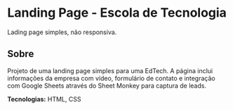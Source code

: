 # Landing Page - Escola de Tecnologia

Lading page simples, não responsiva.

## Sobre

Projeto de uma landing page simples para uma EdTech. A página inclui informações da empresa com vídeo, formulário de contato e integração com Google Sheets através do Sheet Monkey para captura de leads.

**Tecnologias:** HTML, CSS